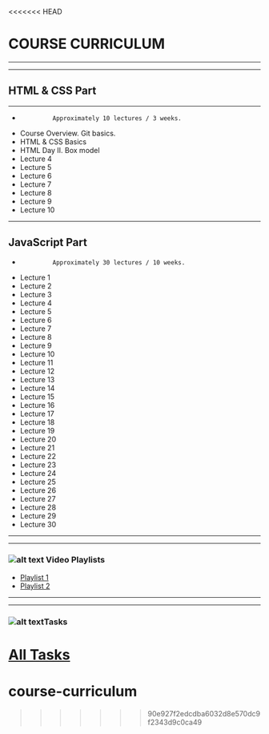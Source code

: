 <<<<<<< HEAD
# COURSE CURRICULUM
---
---
 ## HTML & CSS Part 
___
  -              Approximately 10 lectures / 3 weeks. 
- Course Overview. Git basics.
- HTML & CSS Basics
- HTML Day II. Box model
- Lecture 4
- Lecture 5
- Lecture 6 
- Lecture 7
- Lecture 8
- Lecture 9
- Lecture 10
___
 ## JavaScript Part 
   -              Approximately 30 lectures / 10 weeks. 
- Lecture 1
- Lecture 2
- Lecture 3
- Lecture 4
- Lecture 5
- Lecture 6
- Lecture 7
- Lecture 8
- Lecture 9
- Lecture 10
- Lecture 11
- Lecture 12
- Lecture 13
- Lecture 14
- Lecture 15
- Lecture 16
- Lecture 17
- Lecture 18
- Lecture 19
- Lecture 20
- Lecture 21
- Lecture 22
- Lecture 23
- Lecture 24
- Lecture 25
- Lecture 26
- Lecture 27
- Lecture 28
- Lecture 29
- Lecture 30
---
---
### ![alt text](http://www.bokagardens.com/images/yt.svg "Video Playlists") Video Playlists
- [Playlist 1](https://www.youtube.com/playlist?list=PLbZju76qr6FH77EtbZFLHZRb7IY7Ve6Uu)
- [Playlist 2](https://www.youtube.com/playlist?list=PLe--kalBDwjgwrEDcOKXba_v6ciHoq_8H)
---
---
### ![alt text](http://libraries.boroondara.vic.gov.au/sites/default/files/styles/accordion_icon/public/acc-icon-homework.png?itok=H5NUf1GS "Tasks")Tasks
[All Tasks](https://github.com/rolling-scopes-school/tasks/tree/master)
=======
# course-curriculum
>>>>>>> 90e927f2edcdba6032d8e570dc9f2343d9c0ca49
